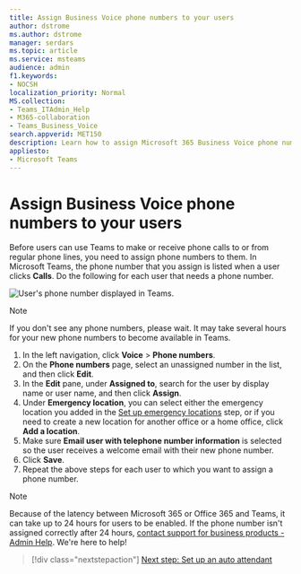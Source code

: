```yaml
---
title: Assign Business Voice phone numbers to your users
author: dstrome 
ms.author: dstrome
manager: serdars
ms.topic: article
ms.service: msteams
audience: admin
f1.keywords:
- NOCSH
localization_priority: Normal
MS.collection: 
- Teams_ITAdmin_Help
- M365-collaboration
- Teams_Business_Voice
search.appverid: MET150
description: Learn how to assign Microsoft 365 Business Voice phone numbers to users in your organization.
appliesto: 
- Microsoft Teams
---
```


# Assign Business Voice phone numbers to your users

Before users can use Teams to make or receive phone calls to or from regular phone lines, you need to assign phone numbers to them. In Microsoft Teams, the phone number that you assign is listed when a user clicks **Calls**. Do the following for each user that needs a phone number.

![User's phone number displayed in Teams.](../media/teams-phone-number.png)

> [!NOTE]
> If you don't see any phone numbers, please wait. It may take several hours for your new phone numbers to become available in Teams.

1. In the left navigation, click **Voice** > **Phone numbers**.
2. On the **Phone numbers** page, select an unassigned number in the list, and then click **Edit**.  
3. In the **Edit** pane, under **Assigned to**, search for the user by display name or user name, and then click **Assign**.
4. Under **Emergency location**, you can select either the emergency location you added in the [Set up emergency locations](set-up-emergency-locations.md) step, or if you need to create a new location for another office or a home office, click **Add a location**.
5. Make sure **Email user with telephone number information** is selected so the user receives a welcome email with their new phone number.
6. Click **Save**.
7. Repeat the above steps for each user to which you want to assign a phone number.

> [!NOTE]
> Because of the latency between Microsoft 365 or Office 365 and Teams, it can take up to 24 hours for users to be enabled. If the phone number isn't assigned correctly after 24 hours, [contact support for business products - Admin Help](/microsoft-365/admin/contact-support-for-business-products). We're here to help!

> [!div class="nextstepaction"]
> [Next step: Set up an auto attendant](set-up-auto-attendant.md?tabs=general-info#steps)
